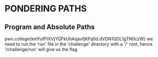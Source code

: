 # PONDERING PATHS
## Program and Absolute Paths
pwn.college{kmYufFtXVjYQFkUhAqavfjKFq0d.dVDN1QDL1gTN0czW}
we need to run the 'run' file in the 'challenge' directory with a '/' root,  hence '/challenge/run' will give us the flag
